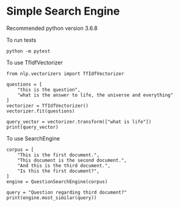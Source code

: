 # Simple Search Engine

Recommended python version 3.6.8

To run tests
```
python -m pytest
```

To use TfIdfVectorizer
```
from nlp.vectorizers import TfIdfVectorizer

questions = [
    "this is the question",
    "what is the answer to life, the universe and everything"
]
vectorizer = TfIdfVectorizer()
vectorizer.fit(questions)

query_vector = vectorizer.transform(["what is life"])
print(query_vector)
```

To use SearchEngine
```
corpus = [
    "This is the first document.",
    "This document is the second document.",
    "And this is the third document.",
    "Is this the first document?",
]
engine = QuestionSearchEngine(corpus)

query = "Question regarding third document?"
print(engine.most_similar(query))
```

